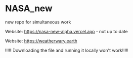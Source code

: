 # NASA_new
new repo for simultaneous work

Website: https://nasa-new-alpha.vercel.app - not up to date

Website: https://weatherwary.earth

!!!!! Downloading the file and running it locally won't work!!!!!
